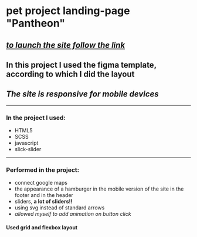 # pet project landing-page "Pantheon"


## [_to launch the site follow the link_](https://krutikowweb.github.io/site-panteon/)

## In this project I used the figma template, according to which I did the layout

## ___The site is responsive for mobile devices___
---
### In the project I used:
- HTML5
- SCSS
- javascript
- slick-slider
---
### Performed in the project:

- connect google maps
- the appearance of a hamburger in the mobile version of the site in the footer and in the header
- sliders, __a lot of sliders!!__
- using svg instead of standard arrows
- _allowed myself to add animation on button click_

#### Used grid and flexbox layout